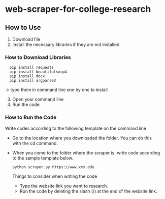 # web-scraper-for-college-research

## How to Use
1. Download file
2. Install the necessary libraries if they are not installed
     
### How to Download Libraries     

      pip install requests
      pip install beautifulsoup4
      pip install docx
      pip install argparse3
      
 -> type them in command line one by one to install
      
3. Open your command line      
4. Run the code

### How to Run the Code

Write codes according to the following template on the command line

- Go to the location where you downloaded the folder. You can do this with the cd command.
- When you come to the folder where the scraper is, write code according to the sample template below.

      python scraper.py https://www.xxx.edu

  Things to consider when writing the code 
  - Type the website link you want to research.
  - Run the code by deleting the slash (/) at the end of the website link.

